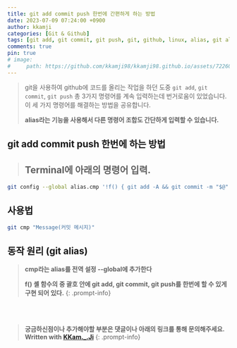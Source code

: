 ```yaml
---
title: git add commit push 한번에 간편하게 하는 방법
date: 2023-07-09 07:24:00 +0900
author: kkamji
categories: [Git & Github]
tags: [git add, git commit, git push, git, github, linux, alias, git alias, git cmp]     # TAG names should always be lowercase
comments: true
pin: true
# image: 
#     path: https://github.com/kkamji98/kkamji98.github.io/assets/72260110/cde5ec41-414b-4c1f-976c-7f7935c6e528
---
```


> git을 사용하여 github에 코드를 올리는 작업을 하던 도중 ```git add```, ```git commit```, ```git push``` 총 3가지 명령어를 계속 입력하는데 번거로움이 있었습니다. 
> 이 세 가지 명령어를 해결하는 방법을 공유합니다.
>
> **alias라는 기능을 사용해서 다른 명령어 조합도 간단하게 입력할 수 있습니다.**


## git add commit push 한번에 하는 방법
> ## **Terminal에 아래의 명령어 입력.**

```bash
git config --global alias.cmp '!f() { git add -A && git commit -m "$@" && git push; }; f'
```

## 사용법
```bash
git cmp "Message(커밋 메시지)"
```

## 동작 원리 (git alias)
> **cmp라는 alias를 전역 설정 --global에 추가한다**
> 
> **f() 셸 함수의 중 괄호 안에 git add, git commit, git push를 한번에 할 수 있게 구현 되어 있다.**
{: .prompt-info}
   
       
          


<br><br>

> **궁금하신점이나 추가해야할 부분은 댓글이나 아래의 링크를 통해 문의해주세요.**  
> **Written with [KKam.\_\.Ji](https://www.instagram.com/kkam._.ji/)**
{: .prompt-info}